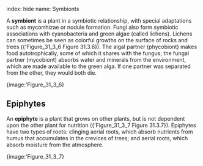 index: hide
name: Symbionts

A  **symbiont** is a plant in a symbiotic relationship, with special adaptations such as mycorrhizae or nodule formation. Fungi also form symbiotic associations with cyanobacteria and green algae (called lichens). Lichens can sometimes be seen as colorful growths on the surface of rocks and trees ({'Figure_31_3_6 Figure 31.3.6}). The algal partner (phycobiont) makes food autotrophically, some of which it shares with the fungus; the fungal partner (mycobiont) absorbs water and minerals from the environment, which are made available to the green alga. If one partner was separated from the other, they would both die.


{image:'Figure_31_3_6}
        

## Epiphytes

An  **epiphyte** is a plant that grows on other plants, but is not dependent upon the other plant for nutrition ({'Figure_31_3_7 Figure 31.3.7}). Epiphytes have two types of roots: clinging aerial roots, which absorb nutrients from humus that accumulates in the crevices of trees; and aerial roots, which absorb moisture from the atmosphere.


{image:'Figure_31_3_7}
        

